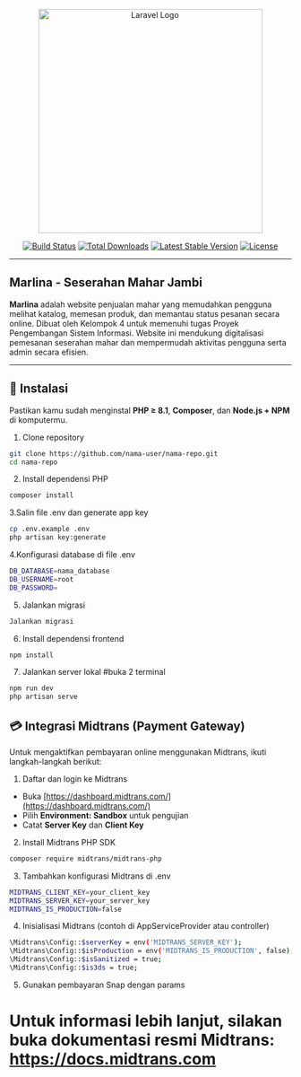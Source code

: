 <p align="center">
  <a href="https://laravel.com" target="_blank">
    <img src="https://raw.githubusercontent.com/laravel/art/master/logo-lockup/5%20SVG/2%20CMYK/1%20Full%20Color/laravel-logolockup-cmyk-red.svg" width="400" alt="Laravel Logo">
  </a>
</p>

<p align="center">
  <a href="https://github.com/laravel/framework/actions"><img src="https://github.com/laravel/framework/workflows/tests/badge.svg" alt="Build Status"></a>
  <a href="https://packagist.org/packages/laravel/framework"><img src="https://img.shields.io/packagist/dt/laravel/framework" alt="Total Downloads"></a>
  <a href="https://packagist.org/packages/laravel/framework"><img src="https://img.shields.io/packagist/v/laravel/framework" alt="Latest Stable Version"></a>
  <a href="https://packagist.org/packages/laravel/framework"><img src="https://img.shields.io/packagist/l/laravel/framework" alt="License"></a>
</p>

---

## Marlina - Seserahan Mahar Jambi

**Marlina** adalah website penjualan mahar yang memudahkan pengguna melihat katalog, memesan produk, dan memantau status pesanan secara online. Dibuat oleh Kelompok 4 untuk memenuhi tugas Proyek Pengembangan Sistem Informasi. Website ini mendukung digitalisasi pemesanan seserahan mahar dan mempermudah aktivitas pengguna serta admin secara efisien.

---

## 🚀 Instalasi

Pastikan kamu sudah menginstal **PHP ≥ 8.1**, **Composer**, dan **Node.js + NPM** di komputermu.

1. Clone repository
```bash
git clone https://github.com/nama-user/nama-repo.git
cd nama-repo
```

2. Install dependensi PHP
```bash
composer install
```

3.Salin file .env dan generate app key 
```bash
cp .env.example .env
php artisan key:generate
```

4.Konfigurasi database di file .env
```bash
DB_DATABASE=nama_database
DB_USERNAME=root
DB_PASSWORD=
```

5. Jalankan migrasi
```bash
Jalankan migrasi
```

6. Install dependensi frontend 
```bash
npm install
```

7. Jalankan server lokal
#buka 2 terminal
```bash
npm run dev
php artisan serve
```

## 💳 Integrasi Midtrans (Payment Gateway)

Untuk mengaktifkan pembayaran online menggunakan Midtrans, ikuti langkah-langkah berikut:

 1. Daftar dan login ke Midtrans

- Buka [https://dashboard.midtrans.com/](https://dashboard.midtrans.com/)
- Pilih **Environment: Sandbox** untuk pengujian
- Catat **Server Key** dan **Client Key**

 2. Install Midtrans PHP SDK
```bash
composer require midtrans/midtrans-php
```
3. Tambahkan konfigurasi Midtrans di .env
```bash
MIDTRANS_CLIENT_KEY=your_client_key
MIDTRANS_SERVER_KEY=your_server_key
MIDTRANS_IS_PRODUCTION=false
```

4. Inisialisasi Midtrans (contoh di AppServiceProvider atau controller)
```bash
\Midtrans\Config::$serverKey = env('MIDTRANS_SERVER_KEY');
\Midtrans\Config::$isProduction = env('MIDTRANS_IS_PRODUCTION', false);
\Midtrans\Config::$isSanitized = true;
\Midtrans\Config::$is3ds = true;
```

5. Gunakan pembayaran Snap dengan params
# Untuk informasi lebih lanjut, silakan buka dokumentasi resmi Midtrans: https://docs.midtrans.com


